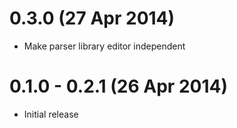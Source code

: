 # 0.3.0 (27 Apr 2014)

* Make parser library editor independent

# 0.1.0 - 0.2.1 (26 Apr 2014)

* Initial release